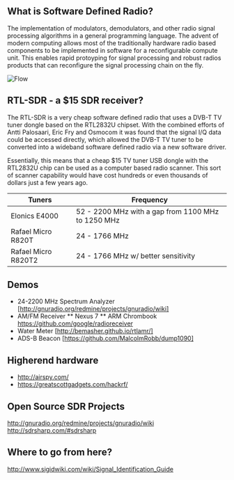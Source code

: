 ## What is Software Defined Radio?

The implementation of modulators, demodulators, and other radio signal processing algorithms in a general programming language. The advent of modern computing allows most of the traditionally hardware radio based components to be implemented in software for a reconfigurable compute unit. This enables rapid protoyping for   signal processing and robust radios products that can reconfigure the signal processing chain on the fly.

![Flow](https://cdn.rawgit.com/wfrisby/sdr-info/imgs/SDR_et_WF.svg)

## RTL-SDR - a $15 SDR receiver?

The RTL-SDR is a very cheap software defined radio that uses a DVB-T TV tuner dongle based on the RTL2832U chipset. With the combined efforts of Antti Palosaari, Eric Fry and Osmocom it was found that the signal I/Q data could be accessed directly, which allowed the DVB-T TV tuner to be converted into a wideband software defined radio via a new software driver.

Essentially, this means that a cheap $15 TV tuner USB dongle with the RTL2832U chip can be used as a computer based radio scanner. This sort of scanner capability would have cost hundreds or even thousands of dollars just a few years ago.

| Tuners | Frequency |
| ------ | --------- |
| Elonics E4000 | 52 - 2200 MHz with a gap from 1100 MHz to 1250 MHz |
| Rafael Micro R820T | 24 - 1766 MHz |
| Rafael Micro R820T2 | 24 - 1766 MHz w/ better sensitivity |

## Demos
* 24-2200 MHz Spectrum Analyzer [http://gnuradio.org/redmine/projects/gnuradio/wiki]
* AM/FM Receiver
** Nexus 7
** ARM Chrombook https://github.com/google/radioreceiver
* Water Meter [http://bemasher.github.io/rtlamr/]
* ADS-B Beacon [https://github.com/MalcolmRobb/dump1090]




## Higherend hardware

* http://airspy.com/
* https://greatscottgadgets.com/hackrf/

## Open Source SDR Projects
http://gnuradio.org/redmine/projects/gnuradio/wiki
http://sdrsharp.com/#sdrsharp

## Where to go from here?
http://www.sigidwiki.com/wiki/Signal_Identification_Guide
